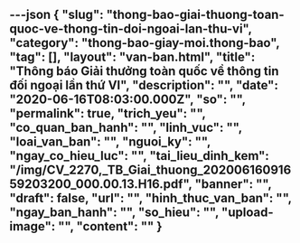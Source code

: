 ---json
{
    "slug": "thong-bao-giai-thuong-toan-quoc-ve-thong-tin-doi-ngoai-lan-thu-vi",
    "category": "thong-bao-giay-moi.thong-bao",
    "tag": [],
    "layout": "van-ban.html",
    "title": "Thông báo Giải thưởng toàn quốc về thông tin đối ngoại lần thứ VI",
    "description": "",
    "date": "2020-06-16T08:03:00.000Z",
    "so": "",
    "permalink": true,
    "trich_yeu": "",
    "co_quan_ban_hanh": "",
    "linh_vuc": "",
    "loai_van_ban": "",
    "nguoi_ky": "",
    "ngay_co_hieu_luc": "",
    "tai_lieu_dinh_kem": "/img/CV_2270,_TB_Giai_thuong_20200616091659203200_000.00.13.H16.pdf",
    "banner": "",
    "draft": false,
    "url": "",
    "hinh_thuc_van_ban": "",
    "ngay_ban_hanh": "",
    "so_hieu": "",
    "upload-image": "",
    "__content__": ""
}
---
